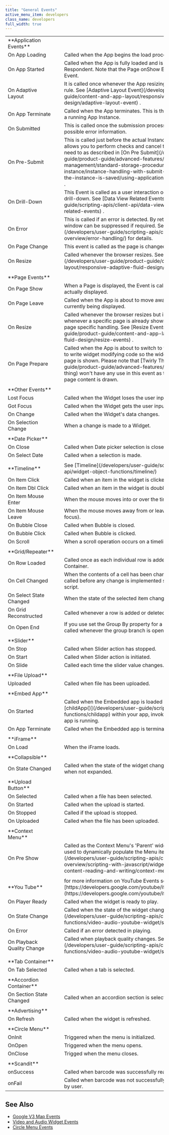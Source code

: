 ```yaml
---
title: "General Events"
active_menu_item: developers
class_name: developers
full_width: true
---
```



<table>
<tr>
<td width="178">
**Application Events**

</td>
<td width="17">
</td>
<td width="747">
</td>
</tr>
<tr>
<td width="178">
On App Loading

</td>
<td width="17">
</td>
<td width="747">
Called when the App begins the load process. Is the first Event called.

</td>
</tr>
<tr>
<td width="178">
On App Started

</td>
<td width="17">
</td>
<td width="747">
Called when the App is fully loaded and is ready to interact with the Respondent. Note that the Page onShow Event will trigger before this Event.

</td>
</tr>
<tr>
<td width="178">
On Adaptive Layout

</td>
<td width="17">
</td>
<td width="747">
It is called once whenever the App resizing triggers an Adaptive Layout rule. See [Adaptive Layout Event](/developers/user-guide/product-guide/content-and-app-layout/responsive-adaptive-fluid-design/adaptive-layout-event) .

</td>
</tr>
<tr>
<td width="178">
On App Terminate

</td>
<td width="17">
</td>
<td width="747">
Called when the App terminates. This is the last event that is called within a running App Instance.

</td>
</tr>
<tr>
<td width="178">
On Submitted

</td>
<td width="17">
</td>
<td width="747">
This is called once the submission process is finished and contains possible error information.

</td>
</tr>
<tr>
<td width="178">
On Pre-Submit

</td>
<td width="17">
</td>
<td width="747">
This is called just before the actual Instance submission takes place. It allows you to perform checks and cancel the submission process if you need to as described in [On Pre Submit](/developers/user-guide/product-guide/advanced-features/data-storage-management/standard-storage-procedures/submitting-an-instance/instance-handling-with-submit-button/what-happens-after-the-instance-is-saved/using-application-craft-events/on-pre-submit) .

</td>
</tr>
<tr>
<td width="178">
On Drill-Down

</td>
<td width="17">
</td>
<td width="747">
This Event is called as a user interaction occurs that is about to trigger a drill-down. See [Data View Related Events](/developers/user-guide/scripting-apis/client-api/data-view-functions/data-view-related-events) .

</td>
</tr>
<tr>
<td width="178">
On Error

</td>
<td width="17">
</td>
<td width="747">
This is called if an error is detected. By returning false, the popup window can be suppressed if required. See [Error Handling](/developers/user-guide/scripting-apis/client-scripting-overview/error-handling/) for details.

</td>
</tr>
<tr>
<td width="178">
On Page Change

</td>
<td width="17">
</td>
<td width="747">
This event is called as the page is changed.

</td>
</tr>
<tr>
<td width="178">
On Resize

</td>
<td width="17">
</td>
<td width="747">
Called whenever the browser resizes. See [Resize Events](/developers/user-guide/product-guide/content-and-app-layout/responsive-adaptive-fluid-design/resize-events) .

</td>
</tr>
<tr>
<td width="178">
</td>
<td width="17">
</td>
<td width="747">
</td>
</tr>
<tr>
<td width="178">
**Page Events**

</td>
<td width="17">
</td>
<td width="747">
</td>
</tr>
<tr>
<td width="178">
On Page Show

</td>
<td width="17">
</td>
<td width="747">
When a Page is displayed, the Event is called just before the page is actually displayed.

</td>
</tr>
<tr>
<td width="178">
On Page Leave

</td>
<td width="17">
</td>
<td width="747">
Called when the App is about to move away from the Page that is currently being displayed.

</td>
</tr>
<tr>
<td width="178">
On Resize

</td>
<td width="17">
</td>
<td width="747">
Called whenever the browser resizes but is called on an App resize whenever a specific page is already shown. Allows the user to write page specific handling. See [Resize Events](/developers/user-guide/product-guide/content-and-app-layout/responsive-adaptive-fluid-design/resize-events) .

</td>
</tr>
<tr>
<td width="178">
On Page Prepare

</td>
<td width="17">
</td>
<td width="747">
Called when the App is about to switch to the page. This will enable you to write widget modifying code so the widgets can be updated before the page is shown. Please note that [Twirly Thing](/developers/user-guide/product-guide/advanced-features/twirly-thing/hourglass/twirly-thing) won't have any use in this event as this event is called before the page content is drawn.

</td>
</tr>
<tr>
<td width="178">
</td>
<td width="17">
</td>
<td width="747">
</td>
</tr>
<tr>
<td width="178">
**Other Events**

</td>
<td width="17">
</td>
<td width="747">
</td>
</tr>
<tr>
<td width="178">
Lost Focus

</td>
<td width="17">
</td>
<td width="747">
Called when the Widget loses the user input focus.

</td>
</tr>
<tr>
<td width="178">
Got Focus

</td>
<td width="17">
</td>
<td width="747">
Called when the Widget gets the user input focus.

</td>
</tr>
<tr>
<td width="178">
On Change

</td>
<td width="17">
</td>
<td width="747">
Called when the Widget's data changes.

</td>
</tr>
<tr>
<td width="178">
On Selection Change

</td>
<td width="17">
</td>
<td width="747">
When a change is made to a Widget.

</td>
</tr>
<tr>
<td width="178">
</td>
<td width="17">
</td>
<td width="747">
</td>
</tr>
<tr>
<td width="178">
**Date Picker**

</td>
<td width="17">
</td>
<td width="747">
</td>
</tr>
<tr>
<td width="178">
On Close

</td>
<td width="17">
</td>
<td width="747">
Called when Date picker selection is closed.

</td>
</tr>
<tr>
<td width="178">
On Select Date

</td>
<td width="17">
</td>
<td width="747">
Called when a selection is made.

</td>
</tr>
<tr>
<td width="178">
</td>
<td width="17">
</td>
<td width="747">
</td>
</tr>
<tr>
<td width="178">
**Timeline**

</td>
<td width="17">
</td>
<td width="747">
See [Timeline](/developers/user-guide/scripting-apis/client-api/widget-object-functions/timeline/)

</td>
</tr>
<tr>
<td width="178">
On Item Click

</td>
<td width="17">
</td>
<td width="747">
Called when an item in the widget is clicked.

</td>
</tr>
<tr>
<td width="178">
On Item Dbl Click

</td>
<td width="17">
</td>
<td width="747">
Called when an item in the widget is double clicked.

</td>
</tr>
<tr>
<td width="178">
On Item Mouse Enter

</td>
<td width="17">
</td>
<td width="747">
When the mouse moves into or over the timeline item (gets focus).

</td>
</tr>
<tr>
<td width="178">
On Item Mouse Leave

</td>
<td width="17">
</td>
<td width="747">
When the mouse moves away from or leaves the timeline item (loses focus).

</td>
</tr>
<tr>
<td width="178">
On Bubble Close

</td>
<td width="17">
</td>
<td width="747">
Called when Bubble is closed.

</td>
</tr>
<tr>
<td width="178">
On Bubble Click

</td>
<td width="17">
</td>
<td width="747">
Called when Bubble is clicked.

</td>
</tr>
<tr>
<td width="178">
On Scroll

</td>
<td width="17">
</td>
<td width="747">
When a scroll operation occurs on a timeline item.

</td>
</tr>
<tr>
<td width="178">
</td>
<td width="17">
</td>
<td width="747">
</td>
</tr>
<tr>
<td width="178">
**Grid/Repeater**

</td>
<td width="17">
</td>
<td width="747">
</td>
</tr>
<tr>
<td width="178">
On Row Loaded

</td>
<td width="17">
</td>
<td width="747">
Called once as each individual row is added to a Grid or Repeater Container.

</td>
</tr>
<tr>
<td width="178">
On Cell Changed

</td>
<td width="17">
</td>
<td width="747">
When the contents of a cell has been changed by the Respondent. Is called before any change is implemented so it can be canceled by the script.

</td>
</tr>
<tr>
<td width="178">
On Select State Changed

</td>
<td width="17">
</td>
<td width="747">
When the state of the selected item changes.

</td>
</tr>
<tr>
<td width="178">
On Grid Reconstructed

</td>
<td width="17">
</td>
<td width="747">
Called whenever a row is added or deleted from the Grid Widget.

</td>
</tr>
<tr>
<td width="178">
On Open End

</td>
<td width="17">
</td>
<td width="747">
If you use set the Group By property for a Grid column, then this event is called whenever the group branch is opened in the Grid.

</td>
</tr>
<tr>
<td width="178">
</td>
<td width="17">
</td>
<td width="747">
</td>
</tr>
<tr>
<td width="178">
**Slider**

</td>
<td width="17">
</td>
<td width="747">
</td>
</tr>
<tr>
<td width="178">
On Stop

</td>
<td width="17">
</td>
<td width="747">
Called when Slider action has stopped.

</td>
</tr>
<tr>
<td width="178">
On Start

</td>
<td width="17">
</td>
<td width="747">
Called when Slider action is initiated.

</td>
</tr>
<tr>
<td width="178">
On Slide

</td>
<td width="17">
</td>
<td width="747">
Called each time the slider value changes.

</td>
</tr>
<tr>
<td width="178">
</td>
<td width="17">
</td>
<td width="747">
</td>
</tr>
<tr>
<td width="178">
**File Upload**

</td>
<td width="17">
</td>
<td width="747">
</td>
</tr>
<tr>
<td width="178">
Uploaded

</td>
<td width="17">
</td>
<td width="747">
Called when file has been uploaded.

</td>
</tr>
<tr>
<td width="178">
</td>
<td width="17">
</td>
<td width="747">
</td>
</tr>
<tr>
<td width="178">
**Embed App**

</td>
<td width="17">
</td>
<td width="747">
</td>
</tr>
<tr>
<td width="178">
On Started

</td>
<td width="17">
</td>
<td width="747">
Called when the Embedded app is loaded and running. If using [childApp()](/developers/user-guide/scripting-apis/client-api/app-functions/childapp) within your app, invoke on this event to ensure the app is running.

</td>
</tr>
<tr>
<td width="178">
On App Terminate

</td>
<td width="17">
</td>
<td width="747">
Called when the Embedded app is terminated

</td>
</tr>
<tr>
<td width="178">
</td>
<td width="17">
</td>
<td width="747">
</td>
</tr>
<tr>
<td width="178">
**iFrame**

</td>
<td width="17">
</td>
<td width="747">
</td>
</tr>
<tr>
<td width="178">
On Load

</td>
<td width="17">
</td>
<td width="747">
When the iFrame loads.

</td>
</tr>
<tr>
<td width="178">
</td>
<td width="17">
</td>
<td width="747">
</td>
</tr>
<tr>
<td width="178">
**Collapsible**

</td>
<td width="17">
</td>
<td width="747">
</td>
</tr>
<tr>
<td width="178">
On State Changed

</td>
<td width="17">
</td>
<td width="747">
Called when the state of the widget changes. true when expanded, false when not expanded.

</td>
</tr>
<tr>
<td width="178">
</td>
<td width="17">
</td>
<td width="747">
</td>
</tr>
<tr>
<td width="178">
**Upload Button**

</td>
<td width="17">
</td>
<td width="747">
</td>
</tr>
<tr>
<td width="178">
On Selected

</td>
<td width="17">
</td>
<td width="747">
Called when a file has been selected.

</td>
</tr>
<tr>
<td width="178">
On Started

</td>
<td width="17">
</td>
<td width="747">
Called when the upload is started.

</td>
</tr>
<tr>
<td width="178">
On Stopped

</td>
<td width="17">
</td>
<td width="747">
Called if the upload is stopped.

</td>
</tr>
<tr>
<td width="178">
On Uploaded

</td>
<td width="17">
</td>
<td width="747">
Called when the file has been uploaded.

</td>
</tr>
<tr>
<td width="178">
</td>
<td width="17">
</td>
<td width="747">
</td>
</tr>
<tr>
<td width="178">
**Context Menu**

</td>
<td width="17">
</td>
<td width="747">
</td>
</tr>
<tr>
<td width="178">
On Pre Show

</td>
<td width="17">
</td>
<td width="747">
Called as the Context Menu's 'Parent' widget is selected. This can be used to dynamically populate the Menu items. See [Context Menu](/developers/user-guide/scripting-apis/client-scripting-overview/scripting-with-javascript/widget-reading-writing/widget-content-reading-and-writing/context-menu2) .

</td>
</tr>
<tr>
<td width="178">
</td>
<td width="17">
</td>
<td width="747">
</td>
</tr>
<tr>
<td width="178">
**You Tube**

</td>
<td width="17">
</td>
<td width="747">
for more information on YouTube Events see: [https://developers.google.com/youtube/iframe\_api\_reference\#Events](https://developers.google.com/youtube/iframe_api_reference#Events)

</td>
</tr>
<tr>
<td width="178">
On Player Ready

</td>
<td width="17">
</td>
<td width="747">
Called when the widget is ready to play.

</td>
</tr>
<tr>
<td width="178">
On State Change

</td>
<td width="17">
</td>
<td width="747">
Called when the state of the widget changes. See [state()](/developers/user-guide/scripting-apis/client-api/widget-object-functions/video-audio-youtube-widget/state)

</td>
</tr>
<tr>
<td width="178">
On Error

</td>
<td width="17">
</td>
<td width="747">
Called if an error detected in playing.

</td>
</tr>
<tr>
<td width="178">
<a id="playback"> </a> On Playback Quality Change

</td>
<td width="17">
</td>
<td width="747">
Called when playback quality changes. See [setPlaybackQuality()](/developers/user-guide/scripting-apis/client-api/widget-object-functions/video-audio-youtube-widget/setplaybackquality)

</td>
</tr>
<tr>
<td width="178">
</td>
<td width="17">
</td>
<td width="747">
</td>
</tr>
<tr>
<td width="178">
**Tab Container**

</td>
<td width="17">
</td>
<td width="747">
</td>
</tr>
<tr>
<td width="178">
On Tab Selected

</td>
<td width="17">
</td>
<td width="747">
Called when a tab is selected.

</td>
</tr>
<tr>
<td width="178">
</td>
<td width="17">
</td>
<td width="747">
</td>
</tr>
<tr>
<td width="178">
**Accordion Container**

</td>
<td width="17">
</td>
<td width="747">
</td>
</tr>
<tr>
<td width="178">
On Section State Changed

</td>
<td width="17">
</td>
<td width="747">
Called when an accordion section is selected

</td>
</tr>
<tr>
<td width="178">
</td>
<td width="17">
</td>
<td width="747">
</td>
</tr>
<tr>
<td width="178">
**Advertising**

</td>
<td width="17">
        
        
      

</td>
<td width="747">

</td>
</tr>
<tr>
<td width="178">
On Refresh

</td>
<td width="17">
        
      

</td>
<td width="747">
Called when the widget is refreshed.

</td>
</tr>
<tr>
<td width="178">
</td>
<td width="17">
</td>
<td width="747">
</td>
</tr>
<tr>
<td width="178">
**Circle Menu**

</td>
<td width="17">
</td>
<td width="747">
</td>
</tr>
<tr>
<td width="178">
OnInit

</td>
<td width="17">
</td>
<td width="747">
Triggered when the menu is initialized.

</td>
</tr>
<tr>
<td width="178">
OnOpen

</td>
<td width="17">
</td>
<td width="747">
Triggered when the menu opens.

</td>
</tr>
<tr>
<td width="178">
OnClose

</td>
<td width="17">
</td>
<td width="747">
Trigged when the menu closes.

</td>
</tr>
<tr>
<td width="178">
</td>
<td width="17">
</td>
<td width="747">
</td>
</tr>
<tr>
<td width="178">
**Scandit**

</td>
<td width="17">
</td>
<td width="747">
</td>
</tr>
<tr>
<td width="178">
onSuccess

</td>
<td width="17">
</td>
<td width="747">
Called when barcode was successfully read.

</td>
</tr>
<tr>
<td width="178">
onFail

</td>
<td width="17">
</td>
<td width="747">
Called when barcode was not successfully read or if scan was canceled by user.

</td>
</tr>
</table>

## See Also

 - [Google V3 Map Events](/developers/user-guide/product-guide/advanced-important-widgets/google-v3-maps-widget/property-event-method-summary/gmapevents)
 - [Video and Audio Widget Events](/developers/user-guide/product-guide/advanced-important-widgets/video-audio-widgets/property-methods-event-summary/videvents)
 - [Circle Menu Events](/developers/user-guide/product-guide/advanced-important-widgets/circle-menu-widget/property-method-and-event-summary-2/events2-2)

